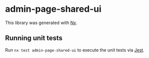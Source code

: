 # admin-page-shared-ui

This library was generated with [Nx](https://nx.dev).

## Running unit tests

Run `nx test admin-page-shared-ui` to execute the unit tests via [Jest](https://jestjs.io).
